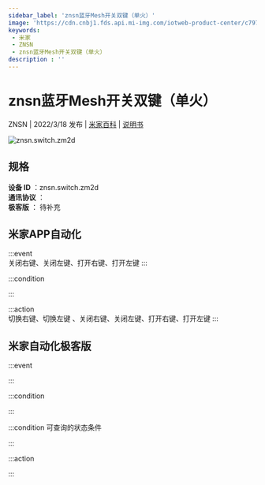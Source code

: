 ```yaml
---
sidebar_label: 'znsn蓝牙Mesh开关双键（单火）'
image: 'https://cdn.cnbj1.fds.api.mi-img.com/iotweb-product-center/c797e994d365e07860c94aad58a3c9ac_1642558608882.png?GalaxyAccessKeyId=AKVGLQWBOVIRQ3XLEW&Expires=9223372036854775807&Signature=4jyi/f3klQfs2I1jBSns+2uiE10='
keywords: 
 - 米家
 - ZNSN
 - znsn蓝牙Mesh开关双键（单火）
description : ''
---
```

# znsn蓝牙Mesh开关双键（单火）

ZNSN | 2022/3/18 发布 | [米家百科](https://home.mi.com/webapp/content/baike/product/index.html?model=znsn.switch.zm2d) | [说明书](https://home.mi.com/views/introduction.html?model=znsn.switch.zm2d&region=cn)

![znsn.switch.zm2d](https://cdn.cnbj1.fds.api.mi-img.com/iotweb-product-center/c797e994d365e07860c94aad58a3c9ac_1642558608882.png?GalaxyAccessKeyId=AKVGLQWBOVIRQ3XLEW&Expires=9223372036854775807&Signature=4jyi/f3klQfs2I1jBSns+2uiE10=)

## 规格  
> 
**设备 ID** ：znsn.switch.zm2d  
**通讯协议** ：  
**极客版**  ： 待补充 


## 米家APP自动化  

:::event  
关闭右键、关闭左键、打开右键、打开左键
:::

:::condition  

:::

:::action   
切换右键、切换左键                                 、关闭右键、关闭左键、打开右键、打开左键
:::

## 米家自动化极客版  

:::event  

:::

:::condition  

:::

:::condition 可查询的状态条件  

:::

:::action  

:::

        
